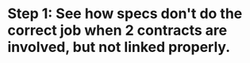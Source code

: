 # Step 1: See how specs don't do the correct job when 2 contracts are involved, but not linked properly.
